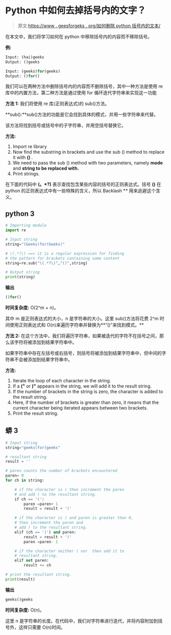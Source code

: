 # Python 中如何去掉括号内的文字？

> 原文:[https://www . geesforgeks . org/如何删除 python 括号内的文本/](https://www.geeksforgeeks.org/how-to-remove-text-inside-brackets-in-python/)

在本文中，我们将学习如何在 python 中移除括号内的内容而不移除括号。

**例:**

```py
Input: (hai)geeks
Output: ()geeks

Input: (geeks)for(geeks)
Output: ()for()
```

我们可以在两种方法中删除括号内的内容而不删除括号，其中一种方法是使用 re 库中的内置方法，第二种方法是通过使用 for 循环迭代字符串来实现这一功能

**方法 1:** 我们将使用 re 库(正则表达式)的 sub()方法。

**sub():**sub()方法的功能是它会找到具体的模式，并用一些字符串来代替。

该方法将找到括号或括号中的子字符串，并用空括号替换它。

**方法:**

1.  Import re library
2.  Now find the substring in brackets and use the sub () method to replace it with **()** .
3.  We need to pass the sub () method with two parameters, namely **mode** and **string to be replaced with.**
4.  Print strings.

在下面的代码中 **\(。*?\)** 表示查找包含某些内容的括号的正则表达式。括号 **()** 在 python 的正则表达式中有一些特殊的含义，所以 Backlash **\** 用来逃避这个含义。

## python 3

```py
# Importing module
import re

# Input string
string="(Geeks)for(Geeks)"

# \(.*?\) ==> it is a regular expression for finding
# the pattern for brackets containing some content
string=re.sub("\(.*?\)","()",string)

# Output string
print(string)
```

**输出**

```py
()for()
```

**时间复杂度:** O(2^m + n)。

其中 m 是正则表达式的大小，n 是字符串的大小。这里 sub()方法将花费 2^m 时间使用正则表达式和 O(n)来遍历字符串并替换为**“()”来找到模式。**

**方法 2:** 在这个方法中，我们将遍历字符串，如果被迭代的字符不在括号之间，那么该字符将被添加到结果字符串中。

如果字符串中存在左括号或右括号，则括号将被添加到结果字符串中，但中间的字符串不会被添加到结果字符串中。

**方法:**

1.  Iterate the loop of each character in the string.
2.  If a **("** or **)"** appears in the string, we will add it to the result string.
3.  If the number of brackets in the string is zero, the character is added to the result string.
4.  Here, if the number of brackets is greater than zero, it means that the current character being iterated appears between two brackets.
5.  Print the result string.

## 蟒 3

```py
# Input string
string="geeks(for)geeks"

# resultant string
result = ''

# paren counts the number of brackets encountered
paren= 0
for ch in string:

    # if the character is ( then increment the paren
    # and add ( to the resultant string.
    if ch == '(':
        paren =paren+ 1
        result = result + '('

    # if the character is ) and paren is greater than 0, 
    # then increment the paren and 
    # add ) to the resultant string.
    elif (ch == ')') and paren:
        result = result + ')'
        paren =paren- 1

    # if the character neither ( nor  then add it to
    # resultant string.
    elif not paren:
        result += ch

# print the resultant string.
print(result)
```

**输出**

```py
geeks()geeks
```

**时间复杂度:** O(n)。

这里 n 是字符串的长度。在代码中，我们对字符串进行迭代，并将内容附加到括号外，这样只需要 O(n)时间。